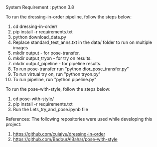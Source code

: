 System Requirement : python 3.8

To run the dressing-in-order pipeline, follow the steps below:
1. cd dressing-in-order/
2. pip install -r requirements.txt
3. python download_data.py
4. Replace standard_test_anns.txt in the data/ folder to run on multiple images
5. mkdir output - for pose-transfer.
6. mkdir output_tryon - for try on results.
7. mkdir output_pipeline - for pipeline results.
8. To run pose-transfer run "python dior_pose_transfer.py"
9. To run virtual try on, run "python tryon.py"
10. To run pipeline, run "python pipeline.py"


To run the pose-with-style, follow the steps below:
1. cd pose-with-style/
2. pip install -r requirements.txt
5. Run the Lets_try_and_pose.ipynb file



References:
The following repositories were used while developing this project: 
1. https://github.com/cuiaiyu/dressing-in-order
2. https://github.com/BadourAlBahar/pose-with-style